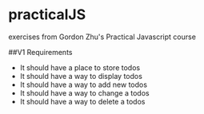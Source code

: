 # practicalJS
exercises from Gordon Zhu's Practical Javascript course

##V1 Requirements

- It should have a place to store todos
- It should have a way to display todos
- It should have a way to add new todos
- It should have a way to change a todos
- It should have a way to delete a todos
